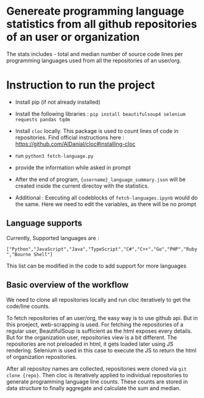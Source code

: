 # Genereate programming language statistics from all github repositories of an user or organization

The stats includes - total and median number of source code lines per programming languages used from all the repositories of an user/org.


# Instruction to run the project

- Install pip (if not already installed)

- Install the following libraries :
`pip install beautifulsoup4 selenium requests pandas tqdm`

- Install `cloc` locally. This package is used to count lines of code in repositories. Find official instructions here : https://github.com/AlDanial/cloc#installing-cloc

- run `python3 fetch-language.py`

- provide the information while asked in prompt

- After the end of program, `{username}_language_summary.json` will be created inside the current directoy with the statistics.

- Additional : Executing all codeblocks of `fetch-languages.ipynb` would do the same. Here we need to edit the variables, as there will be no prompt 

## Language supports

Currently, Supported languages are :

`["Python","JavaScript","Java","TypeScript","C#","C++","Go","PHP","Ruby","Bourne Shell"]` 

This list can be modified in the code to add support for more languages


## Basic overview of the workflow

We need to clone all repositories locally and run cloc iteratively to get the code/line counts. 

To fetch repositories of an user/org, the easy way is to use github api. But in this proeject, web-scrapping is used. For fetching the repositories of a regular user, BeautifulSoup is sufficient as the html exposes every details. But for the organization user, repositories view is a bit different. The repositories are not preloaded in html, it gets loaded later using JS rendering. Selenium is used in this case to execute the JS to return the html of organization repositories.

After all repositoy names are collected, repositories were cloned via `git clone {repo}`. Then cloc is iteratively applied to individual repositories to  generate programming language line counts. These counts are stored in data structure to finally aggregate and calculate the sum and median. 
